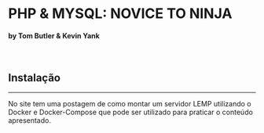 # PHP & MYSQL: NOVICE TO NINJA

#### by Tom Butler & Kevin Yank

<br>

## Instalação

***

No site tem uma postagem de como montar um servidor LEMP utilizando o Docker e Docker-Compose que pode ser utilizado para praticar o conteúdo apresentado.
